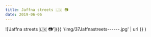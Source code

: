 ```yaml
---
title: Jaffna streets 🇱🇰 📷
date: 2019-06-06
---
```


!['Jaffna streets 🇱🇰 📷']({{ '/img/37Jaffnastreets------.jpg' | url }} )